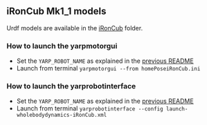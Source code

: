 ## iRonCub Mk1_1 models

Urdf models are available in the [iRonCub](iRonCub/robots) folder.

### How to launch the yarpmotorgui

- Set the `YARP_ROBOT_NAME` as explained in the [previous README](../README.md)
- Launch from terminal `yarpmotorgui --from homePoseiRonCub.ini`

### How to launch the yarprobotinterface

- Set the `YARP_ROBOT_NAME` as explained in the [previous README](../README.md)
- Launch from terminal `yarprobotinterface --config launch-wholebodydynamics-iRonCub.xml`
